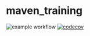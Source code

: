 # maven_training
![example workflow](https://github.com/chewriken/maven_training/actions/workflows/build.yml/badge.svg)
[![codecov](https://codecov.io/gh/chewriken/maven_training/branch/main/graph/badge.svg?token=G396C9KI38)](https://codecov.io/gh/chewriken/maven_training)
